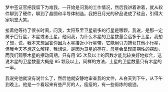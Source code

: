 梦中签证官把我留下为难我，一开始是问我的工作情况，然后我讲着讲着，就从软件聊到了硬件，聊到了晶圆和半导体制造。我把日月光的矽品说成了硅品，引得大家哄堂大笑。

接着他等待了很长时间，问我，太阳系里卫星最多的行星是哪颗，我说，是那一定属于巨行星，木星或者土星。他问我，为什么木星的卫星数量会远多于土星，我想了想，说，我本来想回答你因为木星接近小行星带，它能用引力捕获其他小行星，但我今天不想这么解释，我想说，是因为卫星的存在，母星会呈现周期性的摆动，而我们观察木星的摆动周期，只有用 95 次及以上的函数才能比较良好地拟合，这说木星的卫星数量大概是 95 颗及以上，同样的方法，土星的卫星数量只有木星的一半。

我说完他就没有说什么了，然后他就安静地审查我的文件，从白天到下午，从下午到晚上。他是一个看起来有些严厉的人，瘦瘦的，有一些锻炼的痕迹。